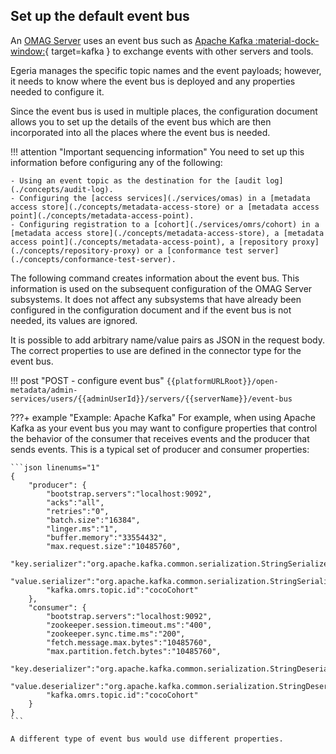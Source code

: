 <!-- SPDX-License-Identifier: CC-BY-4.0 -->
<!-- Copyright Contributors to the Egeria project. -->

## Set up the default event bus

An [OMAG Server](./concepts/omag-server) uses an event bus such as [Apache Kafka :material-dock-window:](https://kafka.apache.org){ target=kafka } to exchange events with other servers and tools.

Egeria manages the specific topic names and the event payloads; however, it needs to know where the event bus is deployed and any properties needed to configure it.

Since the event bus is used in multiple places, the configuration document allows you to set up the details of the event bus which are then incorporated into all the places where the event bus is needed.

!!! attention "Important sequencing information"
    You need to set up this information before configuring any of the following:

    - Using an event topic as the destination for the [audit log](./concepts/audit-log).
    - Configuring the [access services](./services/omas) in a [metadata access store](./concepts/metadata-access-store) or a [metadata access point](./concepts/metadata-access-point).
    - Configuring registration to a [cohort](./services/omrs/cohort) in a [metadata access store](./concepts/metadata-access-store), a [metadata access point](./concepts/metadata-access-point), a [repository proxy](./concepts/repository-proxy) or a [conformance test server](./concepts/conformance-test-server).

The following command creates information about the event bus. This information is used on the subsequent configuration of the OMAG Server subsystems. It does not affect any subsystems that have already been configured in the configuration document and if the event bus is not needed, its values are ignored.

It is possible to add arbitrary name/value pairs as JSON in the request body. The correct properties to use are defined in the connector type for the event bus.

!!! post "POST - configure event bus"
    ```
    {{platformURLRoot}}/open-metadata/admin-services/users/{{adminUserId}}/servers/{{serverName}}/event-bus
    ```

???+ example "Example: Apache Kafka"
    For example, when using Apache Kafka as your event bus you may want to configure properties that control the behavior of the consumer that receives events and the producer that sends events. This is a typical set of producer and consumer properties:

    ```json linenums="1"
    {
    	"producer": {
    		"bootstrap.servers":"localhost:9092",
    		"acks":"all",
    		"retries":"0",
    		"batch.size":"16384",
    		"linger.ms":"1",
    		"buffer.memory":"33554432",
    		"max.request.size":"10485760",
    		"key.serializer":"org.apache.kafka.common.serialization.StringSerializer",
    		"value.serializer":"org.apache.kafka.common.serialization.StringSerializer",
    		"kafka.omrs.topic.id":"cocoCohort"
    	},
    	"consumer": {
       		"bootstrap.servers":"localhost:9092",
       		"zookeeper.session.timeout.ms":"400",
       		"zookeeper.sync.time.ms":"200",
       		"fetch.message.max.bytes":"10485760",
       		"max.partition.fetch.bytes":"10485760",
       		"key.deserializer":"org.apache.kafka.common.serialization.StringDeserializer",
       		"value.deserializer":"org.apache.kafka.common.serialization.StringDeserializer",
       		"kafka.omrs.topic.id":"cocoCohort"
    	}
    }
    ```

    A different type of event bus would use different properties.
